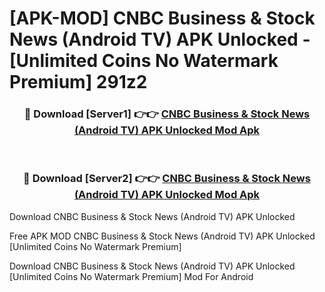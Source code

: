 # [APK-MOD] CNBC  Business & Stock News (Android TV) APK Unlocked - [Unlimited Coins No Watermark Premium] 291z2



<div align="center">
<h3>🔴 Download [Server1] 👉👉 <a href="https://momento.my/?title=CNBC__Business_&_Stock_News_(Android_TV)_APK_Unlocked">CNBC  Business & Stock News (Android TV) APK Unlocked Mod Apk</a></h3><br>

<h3>🔴 Download [Server2] 👉👉 <a href="https://momento.my/?title=CNBC__Business_&_Stock_News_(Android_TV)_APK_Unlocked">CNBC  Business & Stock News (Android TV) APK Unlocked Mod Apk</a></h3>
</div>



Download CNBC  Business & Stock News (Android TV) APK Unlocked 

Free APK MOD CNBC  Business & Stock News (Android TV) APK Unlocked [Unlimited Coins No Watermark Premium]

Download CNBC  Business & Stock News (Android TV) APK Unlocked [Unlimited Coins No Watermark Premium] Mod For Android
